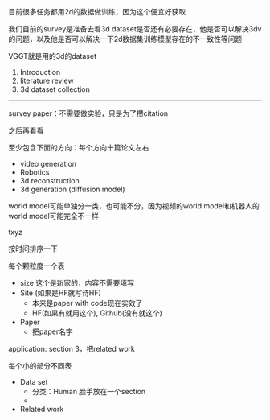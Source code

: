 目前很多任务都用2d的数据做训练，因为这个便宜好获取

我们目前的survey是准备去看3d dataset是否还有必要存在，他是否可以解决3dv的问题，以及他是否可以解决一下2d数据集训练模型存在的不一致性等问题

VGGT就是用的3d的dataset

1. Introduction
2. literature review
3. 3d dataset collection

---

survey paper：不需要做实验，只是为了攒citation

之后再看看

至少包含下面的方向：每个方向十篇论文左右

- video generation
- Robotics
- 3d reconstruction
- 3d generation (diffusion model)

world model可能单独分一类，也可能不分，因为视频的world model和机器人的world model可能完全不一样

txyz



按时间排序一下



每个颗粒度一个表

- size 这个是新家的，内容不需要填写
- Site (如果是HF就写诗HF)
  - 本来是paper with code现在实效了
  - HF(如果有就用这个), Github(没有就这个)
- Paper
  - 把paper名字



application: section 3，把related work

每个小的部分不同表

- Data set
  - 分类：Human 脸手放在一个section
  - 
- Related work
